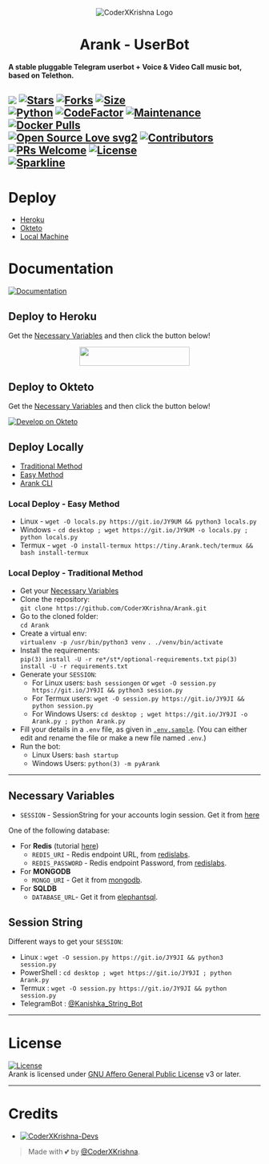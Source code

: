<p align="center">
  <img src="./resources/extras/logo_readme.jpg" alt="CoderXKrishna Logo">
</p>
<h1 align="center">
  <b>Arank - UserBot</b>
</h1>

<b>A stable pluggable Telegram userbot + Voice & Video Call music bot, based on Telethon.</b>

[![](https://img.shields.io/badge/Arank-v0.8-crimson)](#)
[![Stars](https://img.shields.io/github/stars/CoderXKrishna/Arank?style=flat-square&color=yellow)](https://github.com/CoderXKrishna/Arank/stargazers)
[![Forks](https://img.shields.io/github/forks/CoderXKrishna/Arank?style=flat-square&color=orange)](https://github.com/CoderXKrishna/Arank/fork)
[![Size](https://img.shields.io/github/repo-size/CoderXKrishna/Arank?style=flat-square&color=green)](https://github.com/CoderXKrishna/Arank/)   
[![Python](https://img.shields.io/badge/Python-v3.10.3-blue)](https://www.python.org/)
[![CodeFactor](https://www.codefactor.io/repository/github/CoderXKrishna/Arank/badge/main)](https://www.codefactor.io/repository/github/CoderXKrishna/Arank/overview/main)
[![Maintenance](https://img.shields.io/badge/Maintained%3F-yes-green.svg)](https://github.com/CoderXKrishna/Arank/graphs/commit-activity)
[![Docker Pulls](https://img.shields.io/docker/pulls/theCoderXKrishna/Arank?style=flat-square)](https://img.shields.io/docker/pulls/theCoderXKrishna/Arank?style=flat-square)   
[![Open Source Love svg2](https://badges.frapsoft.com/os/v2/open-source.svg?v=103)](https://github.com/CoderXKrishna/Arank)
[![Contributors](https://img.shields.io/github/contributors/CoderXKrishna/Arank?style=flat-square&color=green)](https://github.com/CoderXKrishna/Arank/graphs/contributors)
[![PRs Welcome](https://img.shields.io/badge/PRs-welcome-brightgreen.svg?style=flat-square)](https://makeapullrequest.com)
[![License](https://img.shields.io/badge/License-AGPL-blue)](https://github.com/CoderXKrishna/Arank/blob/main/LICENSE)   
[![Sparkline](https://stars.medv.io/CoderXKrishna/Arank.svg)](https://stars.medv.io/CoderXKrishna/Arank)
----

# Deploy
- [Heroku](#deploy-to-heroku)
- [Okteto](#deploy-to-okteto)
- [Local Machine](#deploy-locally)

# Documentation 
[![Documentation](https://img.shields.io/badge/Documentation-Arank-blue)](http://Arank.tech/)



## Deploy to Heroku
Get the [Necessary Variables](#Necessary-Variables) and then click the button below!  

<p align="center"><a href="https://dashboard.heroku.com/new?template=https://github.com/CoderXKrishna/Arank"> <img src="https://img.shields.io/badge/Deploy%20On%20Heroku-darkred?style=for-the-badge&logo=heroku" width="220" height="38.45"/></a></p>

## Deploy to Okteto
Get the [Necessary Variables](#Necessary-Variables) and then click the button below!

[![Develop on Okteto](https://okteto.com/develop-okteto.svg)](https://cloud.okteto.com/deploy?repository=https://github.com/CoderXKrishna/Arank)

## Deploy Locally
- [Traditional Method](#local-deploy---traditional-method)
- [Easy Method](#local-deploy---easy-method)
- [Arank CLI](#Arank-cli)

### Local Deploy - Easy Method
- Linux - `wget -O locals.py https://git.io/JY9UM && python3 locals.py`
- Windows - `cd desktop ; wget https://git.io/JY9UM -o locals.py ; python locals.py`
- Termux - `wget -O install-termux https://tiny.Arank.tech/termux && bash install-termux`

### Local Deploy - Traditional Method
- Get your [Necessary Variables](#Necessary-Variables)
- Clone the repository:    
`git clone https://github.com/CoderXKrishna/Arank.git`
- Go to the cloned folder:    
`cd Arank`
- Create a virtual env:      
`virtualenv -p /usr/bin/python3 venv`
`. ./venv/bin/activate`
- Install the requirements:      
`pip(3) install -U -r re*/st*/optional-requirements.txt`
`pip(3) install -U -r requirements.txt`
- Generate your `SESSION`:
  - For Linux users:
    `bash sessiongen`
     or
    `wget -O session.py https://git.io/JY9JI && python3 session.py`
  - For Termux users:
    `wget -O session.py https://git.io/JY9JI && python session.py`
  - For Windows Users:
    `cd desktop ; wget https://git.io/JY9JI -o Arank.py ; python Arank.py`
- Fill your details in a `.env` file, as given in [`.env.sample`](https://github.com/CoderXKrishna/Arank/blob/main/.env.sample).
(You can either edit and rename the file or make a new file named `.env`.)
- Run the bot:
  - Linux Users:
   `bash startup`
  - Windows Users:
    `python(3) -m pyArank`

---
## Necessary Variables
- `SESSION` - SessionString for your accounts login session. Get it from [here](#Session-String)

One of the following database:
- For **Redis** (tutorial [here](./resources/extras/redistut.md))
  - `REDIS_URI` - Redis endpoint URL, from [redislabs](http://redislabs.com/).
  - `REDIS_PASSWORD` - Redis endpoint Password, from [redislabs](http://redislabs.com/).
- For **MONGODB**
  - `MONGO_URI` - Get it from [mongodb](https://mongodb.com/atlas).
- For **SQLDB**
  - `DATABASE_URL`- Get it from [elephantsql](https://elephantsql.com).

## Session String
Different ways to get your `SESSION`:
* Linux : `wget -O session.py https://git.io/JY9JI && python3 session.py`
* PowerShell : `cd desktop ; wget https://git.io/JY9JI ; python Arank.py`
* Termux : `wget -O session.py https://git.io/JY9JI && python session.py`
* TelegramBot : [@Kanishka_String_Bot](https://t.me/Kanishka_String_Bot)

---

# License
[![License](https://www.gnu.org/graphics/agplv3-155x51.png)](LICENSE)   
Arank is licensed under [GNU Affero General Public License](https://www.gnu.org/licenses/agpl-3.0.en.html) v3 or later.

---

# Credits
* [![CoderXKrishna-Devs](https://img.shields.io/static/v1?label=CoderXKrishna&message=devs&color=critical)](https://t.me/ArankDevs)

> Made with 💕 by [@CoderXKrishna](https://t.me/CoderXKrishna).    
